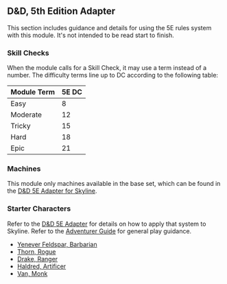 ## D&D, 5th Edition Adapter

This section includes guidance and details for using the 5E rules system with this module.
It's not intended to be read start to finish.

### Skill Checks

When the module calls for a Skill Check, it may use a term instead of a number.
The difficulty terms line up to DC according to the following table:

| Module Term | 5E DC |
| ----------- | ----- |
| Easy        | 8     |
| Moderate    | 12    |
| Tricky      | 15    |
| Hard        | 18    |
| Epic        | 21    |

### Machines

This module only machines available in the base set, which can be found in the [D&D 5E Adapter for Skyline](../../adapter/dnd5e).

### Starter Characters

Refer to the [D&D 5E Adapter](../../adapter/dnd5e) for details on how to apply that system to Skyline.
Refer to the [Adventurer Guide](../../guide/adventurer) for general play guidance.

* [Yenever Feldspar, Barbarian](606-barbarian.md)
* [Thorn, Rogue](607-rogue.md)
* [Drake, Ranger](608-ranger.md)
* [Haldred, Artificer](609-artificer.md)
* [Van, Monk](610-monk.md)
